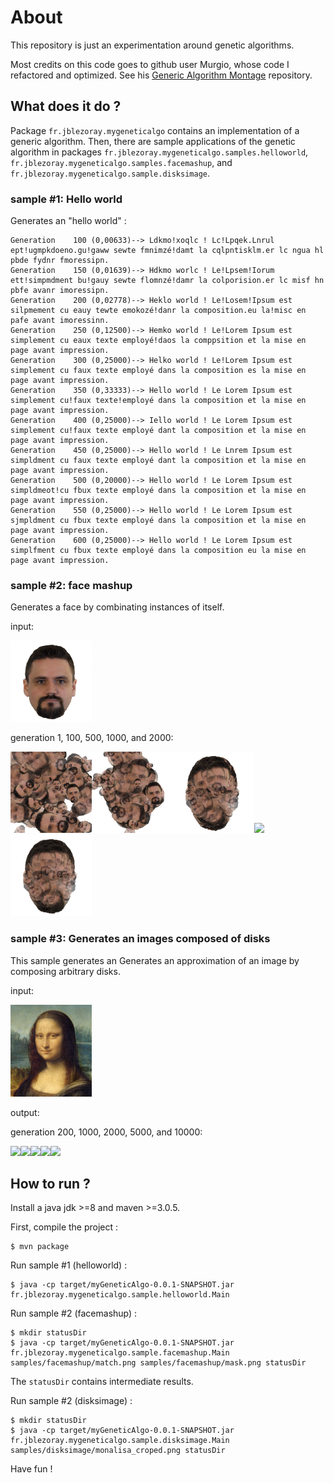 # About 

This repository is just an experimentation around genetic algorithms. 

Most credits on this code goes to github user Murgio, whose code I refactored and optimized.
See his [Generic Algorithm Montage](https://github.com/Murgio/Genetic-Algorithm-Montage) repository. 

## What does it do ? 

Package `fr.jblezoray.mygeneticalgo` contains an implementation of a generic algorithm.  Then, there are sample applications of the genetic algorithm in packages `fr.jblezoray.mygeneticalgo.samples.helloworld`, `fr.jblezoray.mygeneticalgo.samples.facemashup`, and `fr.jblezoray.mygeneticalgo.sample.disksimage`.

### sample #1: Hello world 

Generates an "hello world" :
```Generation     50 (0,00170)--> Ldkpd!xeqlg . Lc!Lpqak.Lnrol boy!ndmpgdpeno.gu.gpwq scqzb.issimzw!bjjt ok iqlsqtfsklr.iv!wc.kgua hf pflf.fylqz.fgljbzjiqs.
Generation    100 (0,00633)--> Ldkmo!xoqlc ! Lc!Lpqek.Lnrul ept!ugmpkdoeno.gu!gaww sewte fmnimzé!damt la cqlpntisklm.er lc ngua hl pbde fydnr fmoressipn.
Generation    150 (0,01639)--> Hdkmo worlc ! Le!Lpsem!Iorum ett!simpmdment bu!gauy sewte flomnzé!damr la colporision.er lc misf hn pbfe avanr imoressipn.
Generation    200 (0,02778)--> Heklo world ! Le!Losem!Ipsum est silpmement cu eauy tewte emokozé!danr la composition.eu la!misc en pafe avant imoressinn.
Generation    250 (0,12500)--> Hemko world ! Le!Lorem Ipsum est simplement cu eaux texte employé!daos la comppsition et la mise en page avant impression.
Generation    300 (0,25000)--> Helko world ! Le!Lorem Ipsum est simplement cu faux texte employé dans la composition es la mise en page avant impression.
Generation    350 (0,33333)--> Hello world ! Le Lorem Ipsum est simplement cu!faux texte!employé dans la composition et la mise en page avant impression.
Generation    400 (0,25000)--> Iello world ! Le Lorem Ipsum est simplement cu!faux texte employé dant la composition et la mise en page avant impression.
Generation    450 (0,25000)--> Hello world ! Le Lnrem Ipsum est simpldment cu faux texte employé dant la composition et la mise en page avant impression.
Generation    500 (0,20000)--> Hello world ! Le Lorem Ipsum est simpldmeot!cu fbux texte employé dans la composition et la mise en page avant impression.
Generation    550 (0,25000)--> Hello world ! Le Lorem Ipsum est sjmpldment cu fbux texte employé dans la composition et la mise en page avant impression.
Generation    600 (0,25000)--> Hello world ! Le Lorem Ipsum est simplfment cu fbux texte employé dans la composition eu la mise en page avant impression.
```


### sample #2: face mashup

Generates a face by combinating instances of itself.

input:

<img src="https://raw.githubusercontent.com/jblezoray/GeneticAlgo/master/samples/facemashup/match.png" width="130">

generation 1, 100, 500, 1000, and 2000: 

<img src="https://raw.githubusercontent.com/jblezoray/GeneticAlgo/master/samples/facemashup/generation_0000001.png" width="130"><img src="https://raw.githubusercontent.com/jblezoray/GeneticAlgo/master/samples/facemashup/generation_0000100.png" width="130"><img src="https://raw.githubusercontent.com/jblezoray/GeneticAlgo/master/samples/facemashup/generation_0000500.png" width="130"><img src="https://raw.githubusercontent.com/jblezoray/GeneticAlgo/master/samplesfacemashup//generation_0001000.png" width="130"><img src="https://raw.githubusercontent.com/jblezoray/GeneticAlgo/master/samples/facemashup/generation_0002000.png" width="130">


### sample #3: Generates an images composed of disks

This sample generates an Generates an approximation of an image by composing arbitrary disks. 

input: 
  
<img src="https://raw.githubusercontent.com/jblezoray/GeneticAlgo/master/samples/disksimage/monalisa_croped.png" width="130">

output: 

generation 200, 1000, 2000, 5000, and 10000: 

<img src="https://raw.githubusercontent.com/jblezoray/GeneticAlgo/master/samples/facemashup/gen-0000200-0%2C442849.png" width="130"><img src="https://raw.githubusercontent.com/jblezoray/GeneticAlgo/master/samples/facemashup/gen-0001000-0%2C720204.png" width="130"><img src="https://raw.githubusercontent.com/jblezoray/GeneticAlgo/master/samples/facemashup/gen-0002000-0%2C858271.png" width="130"><img src="https://raw.githubusercontent.com/jblezoray/GeneticAlgo/master/samplesfacemashup//gen-0005000-1%2C045960.png" width="130"><img src="https://raw.githubusercontent.com/jblezoray/GeneticAlgo/master/samples/facemashup/gen-0010000-1%2C192829.png" width="130">


## How to run ?  

Install a java jdk >=8 and maven >=3.0.5.

First, compile the project : 
```
$ mvn package
```

Run sample #1 (helloworld) : 
```
$ java -cp target/myGeneticAlgo-0.0.1-SNAPSHOT.jar fr.jblezoray.mygeneticalgo.sample.helloworld.Main
``` 

Run sample #2 (facemashup) : 
```
$ mkdir statusDir
$ java -cp target/myGeneticAlgo-0.0.1-SNAPSHOT.jar fr.jblezoray.mygeneticalgo.sample.facemashup.Main samples/facemashup/match.png samples/facemashup/mask.png statusDir
```
The `statusDir` contains intermediate results. 

Run sample #2 (disksimage) :
```
$ mkdir statusDir
$ java -cp target/myGeneticAlgo-0.0.1-SNAPSHOT.jar fr.jblezoray.mygeneticalgo.sample.disksimage.Main samples/disksimage/monalisa_croped.png statusDir
```


Have fun !